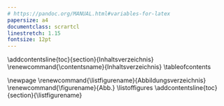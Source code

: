 ```yaml
---
# https://pandoc.org/MANUAL.html#variables-for-latex
papersize: a4
documentclass: scrartcl
linestretch: 1.15
fontsize: 12pt
---
```


\addcontentsline{toc}{section}{Inhaltsverzeichnis}
\renewcommand{\contentsname}{Inhaltsverzeichnis}
\tableofcontents

\newpage
\renewcommand{\listfigurename}{Abbildungsverzeichnis}
\renewcommand{\figurename}{Abb.}
\listoffigures
\addcontentsline{toc}{section}{\listfigurename}

